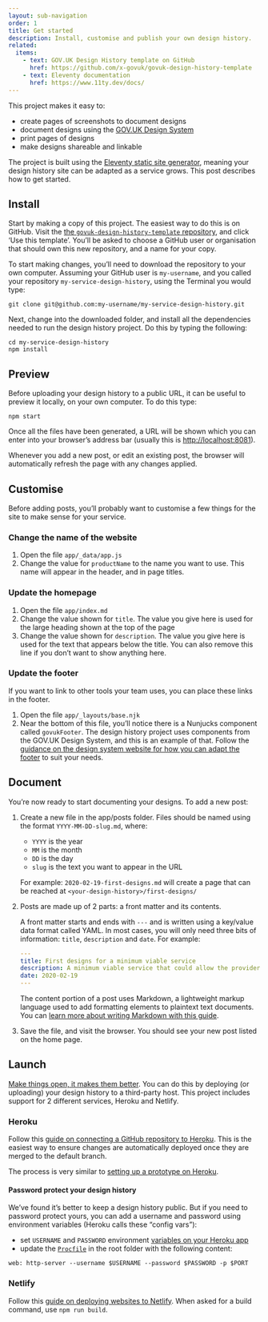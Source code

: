 ```yaml
---
layout: sub-navigation
order: 1
title: Get started
description: Install, customise and publish your own design history.
related:
  items:
    - text: GOV.UK Design History template on GitHub
      href: https://github.com/x-govuk/govuk-design-history-template
    - text: Eleventy documentation
      href: https://www.11ty.dev/docs/
---
```


This project makes it easy to:

* create pages of screenshots to document designs
* document designs using the [GOV.UK Design System](https://design-system.service.gov.uk/)
* print pages of designs
* make designs shareable and linkable

The project is built using the [Eleventy static site generator](https://www.11ty.dev/), meaning your design history site can be adapted as a service grows. This post describes how to get started.

## Install

Start by making a copy of this project. The easiest way to do this is on GitHub. Visit the [the `govuk-design-history-template` repository](https://github.com/x-govuk/govuk-design-history-template), and click ‘Use this template’. You’ll be asked to choose a GitHub user or organisation that should own this new repository, and a name for your copy.

To start making changes, you’ll need to download the repository to your own computer. Assuming your GitHub user is `my-username`, and you called your repository `my-service-design-history`, using the Terminal you would type:

```shell
git clone git@github.com:my-username/my-service-design-history.git
```

Next, change into the downloaded folder, and install all the dependencies needed to run the design history project. Do this by typing the following:

```shell
cd my-service-design-history
npm install
```

## Preview

Before uploading your design history to a public URL, it can be useful to preview it locally, on your own computer. To do this type:

```shell
npm start
```

Once all the files have been generated, a URL will be shown which you can enter into your browser’s address bar (usually this is <http://localhost:8081>).

Whenever you add a new post, or edit an existing post, the browser will automatically refresh the page with any changes applied.

## Customise

Before adding posts, you’ll probably want to customise a few things for the site to make sense for your service.

### Change the name of the website

1. Open the file `app/_data/app.js`
2. Change the value for `productName` to the name you want to use. This name will appear in the header, and in page titles.

### Update the homepage

1. Open the file `app/index.md`
2. Change the value shown for `title`. The value you give here is used for the large heading shown at the top of the page
3. Change the value shown for `description`. The value you give here is used for the text that appears below the title. You can also remove this line if you don’t want to show anything here.

### Update the footer

If you want to link to other tools your team uses, you can place these links in the footer.

1. Open the file `app/_layouts/base.njk`
2. Near the bottom of this file, you’ll notice there is a Nunjucks component called `govukFooter`. The design history project uses components from the GOV.UK Design System, and this is an example of that. Follow the [guidance on the design system website for how you can adapt the footer](https://design-system.service.gov.uk/components/footer/) to suit your needs.

## Document

You’re now ready to start documenting your designs. To add a new post:

1. Create a new file in the app/posts folder. Files should be named using the format `YYYY-MM-DD-slug.md`, where:

    * `YYYY` is the year
    * `MM` is the month
    * `DD` is the day
    * `slug` is the text you want to appear in the URL

    For example: `2020-02-19-first-designs.md` will create a page that can be reached at `<your-design-history>/first-designs/`

2. Posts are made up of 2 parts: a front matter and its contents.

   A front matter starts and ends with `---` and is written using a key/value data format called YAML. In most cases, you will only need three bits of information: `title`, `description` and `date`. For example:

    ``` yaml
    ---
    title: First designs for a minimum viable service
    description: A minimum viable service that could allow the providers to access and manage their ITT applications.
    date: 2020-02-19
    ---
    ```

    The content portion of a post uses Markdown, a lightweight markup language used to add formatting elements to plaintext text documents. You can [learn more about writing Markdown with this guide](https://www.markdownguide.org).

3. Save the file, and visit the browser. You should see your new post listed on the home page.

## Launch

[Make things open, it makes them better](https://www.gov.uk/guidance/government-design-principles#make-things-open-it-makes-things-better). You can do this by deploying (or uploading) your design history to a third-party host. This project includes support for 2 different services, Heroku and Netlify.

### Heroku

Follow this [guide on connecting a GitHub repository to Heroku](https://devcenter.heroku.com/articles/github-integration). This is the easiest way to ensure changes are automatically deployed once they are merged to the default branch.

The process is very similar to [setting up a prototype on Heroku](https://govuk-prototype-kit.herokuapp.com/docs/publishing-on-heroku).

#### Password protect your design history

We’ve found it’s better to keep a design history public. But if you need to password protect yours, you can add a username and password using environment variables (Heroku calls these “config vars”):

* set `USERNAME` and `PASSWORD` environment [variables on your Heroku app](https://devcenter.heroku.com/articles/config-vars#managing-config-vars)
* update the [`Procfile`](https://devcenter.heroku.com/articles/procfile) in the root folder with the following content:

```text
web: http-server --username $USERNAME --password $PASSWORD -p $PORT
```

### Netlify

Follow this [guide on deploying websites to Netlify](https://www.netlify.com/blog/2016/09/29/a-step-by-step-guide-deploying-on-netlify/). When asked for a build command, use `npm run build`.
